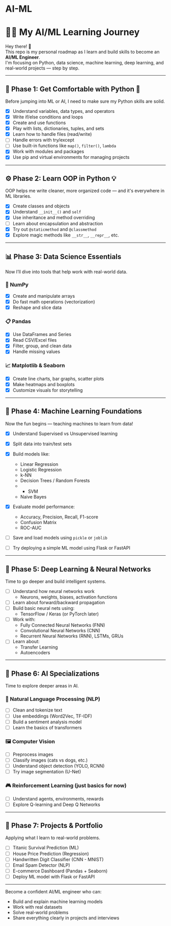 # AI-ML

# 👨‍💻 My AI/ML Learning Journey

Hey there! 👋  
This repo is my personal roadmap as I learn and build skills to become an **AI/ML Engineer**.  
I'm focusing on Python, data science, machine learning, deep learning, and real-world projects — step by step.

---

## 🚦 Phase 1: Get Comfortable with Python 🐍

Before jumping into ML or AI, I need to make sure my Python skills are solid.

- [x] Understand variables, data types, and operators
- [x] Write if/else conditions and loops
- [x] Create and use functions
- [x] Play with lists, dictionaries, tuples, and sets
- [x] Learn how to handle files (read/write)
- [ ] Handle errors with try/except
- [ ] Use built-in functions like `map()`, `filter()`, `lambda`
- [x] Work with modules and packages
- [x] Use pip and virtual environments for managing projects

---

## ⚙️ Phase 2: Learn OOP in Python 💡

OOP helps me write cleaner, more organized code — and it's everywhere in ML libraries.

- [x] Create classes and objects
- [x] Understand `__init__()` and `self`
- [x] Use inheritance and method overriding
- [ ] Learn about encapsulation and abstraction
- [x] Try out `@staticmethod` and `@classmethod`
- [x] Explore magic methods like `__str__`, `__repr__`, etc.

---

## 📊 Phase 3: Data Science Essentials

Now I’ll dive into tools that help work with real-world data.

### 🧮 NumPy
- [x] Create and manipulate arrays
- [x] Do fast math operations (vectorization)
- [x] Reshape and slice data

### 📋 Pandas
- [x] Use DataFrames and Series
- [x] Read CSV/Excel files
- [x] Filter, group, and clean data
- [x] Handle missing values

### 📈 Matplotlib & Seaborn
- [x] Create line charts, bar graphs, scatter plots
- [x] Make heatmaps and boxplots
- [x] Customize visuals for storytelling

---

## 🤖 Phase 4: Machine Learning Foundations

Now the fun begins — teaching machines to learn from data!

- [x] Understand Supervised vs Unsupervised learning
- [x] Split data into train/test sets
- [x] Build models like:
  - Linear Regression
  - Logistic Regression
  - k-NN
  - Decision Trees / Random Forests
  - - SVM
  - Naive Bayes

- [x] Evaluate model performance:
  - Accuracy, Precision, Recall, F1-score
  - Confusion Matrix
  - ROC-AUC

- [ ] Save and load models using `pickle` or `joblib`
- [ ] Try deploying a simple ML model using Flask or FastAPI

---

## 🧠 Phase 5: Deep Learning & Neural Networks

Time to go deeper and build intelligent systems.

- [ ] Understand how neural networks work
  - Neurons, weights, biases, activation functions
- [ ] Learn about forward/backward propagation
- [ ] Build basic neural nets using:
  - TensorFlow / Keras (or PyTorch later)
- [ ] Work with:
  - Fully Connected Neural Networks (FNN)
  - Convolutional Neural Networks (CNN)
  - Recurrent Neural Networks (RNN), LSTMs, GRUs
- [ ] Learn about:
  - Transfer Learning
  - Autoencoders

---

## 🔬 Phase 6: AI Specializations

Time to explore deeper areas in AI.

### 💬 Natural Language Processing (NLP)
- [ ] Clean and tokenize text
- [ ] Use embeddings (Word2Vec, TF-IDF)
- [ ] Build a sentiment analysis model
- [ ] Learn the basics of transformers

### 🖼️ Computer Vision
- [ ] Preprocess images
- [ ] Classify images (cats vs dogs, etc.)
- [ ] Understand object detection (YOLO, RCNN)
- [ ] Try image segmentation (U-Net)

### 🎮 Reinforcement Learning (just basics for now)
- [ ] Understand agents, environments, rewards
- [ ] Explore Q-learning and Deep Q Networks

---

## 💼 Phase 7: Projects & Portfolio

Applying what I learn to real-world problems.

- [ ] Titanic Survival Prediction (ML)
- [ ] House Price Prediction (Regression)
- [ ] Handwritten Digit Classifier (CNN - MNIST)
- [ ] Email Spam Detector (NLP)
- [ ] E-commerce Dashboard (Pandas + Seaborn)
- [ ] Deploy ML model with Flask or FastAPI

---

Become a confident AI/ML engineer who can:
- Build and explain machine learning models
- Work with real datasets
- Solve real-world problems
- Share everything clearly in projects and interviews
